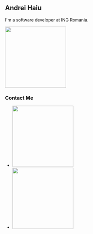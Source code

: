 ## Andrei Haiu

I'm a software developer at ING Romania.

<img src="https://scontent-otp1-1.xx.fbcdn.net/v/t1.0-9/118708304_3243436889066981_6302561596042241851_o.jpg?_nc_cat=105&cb=846ca55b-311e05c7&_nc_sid=09cbfe&_nc_eui2=AeHVSPhfiOMDAkD07tjCdxKMe_VjvN82N3p79WO83zY3eg0SCbFLqnU_gZarudENqCvfqd-5QbgNDU-Xz5BWiOAu&_nc_ohc=dMsHW0nZMUoAX_381cz&_nc_ht=scontent-otp1-1.xx&oh=9d588ba225677246463b05454e0c4e78&oe=5FB3F225" width=200px height=200px></img>

### Contact Me
- <img src="https://www.flaticon.com/svg/static/icons/svg/1384/1384005.svg" width=200px height=200px></img>
- <img src="https://www.flaticon.com/svg/static/icons/svg/1384/1384014.svg" width=200px height=200px></img>
